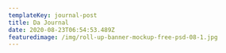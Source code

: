 ```yaml
---
templateKey: journal-post
title: Da Journal
date: 2020-08-23T06:54:53.489Z
featuredimage: /img/roll-up-banner-mockup-free-psd-08-1.jpg
---
```

